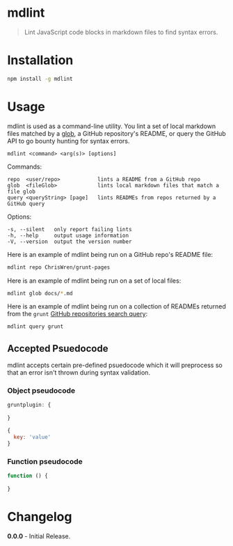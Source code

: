 # mdlint
> Lint JavaScript code blocks in markdown files to find syntax errors.

# Installation
```bash
npm install -g mdlint
```

# Usage

mdlint is used as a command-line utility. You lint a set of local markdown files matched by a [glob](http://bogojoker.com/unix/tricks/globbing.html), a GitHub repository's README, or query the GitHub API to go bounty hunting for syntax errors.

    mdlint <command> <arg(s)> [options]

  Commands:

    repo  <user/repo>            lints a README from a GitHub repo
    glob  <fileGlob>             lints local markdown files that match a file glob
    query <queryString> [page]   lints READMEs from repos returned by a GitHub query

  Options:

    -s, --silent   only report failing lints
    -h, --help     output usage information
    -V, --version  output the version number
  
Here is an example of mdlint being run on a GitHub repo's README file:
```bash
mdlint repo ChrisWren/grunt-pages
```

Here is an example of mdlint being run on a set of local files:
```bash
mdlint glob docs/*.md
```

Here is an example of mdlint being run on a collection of READMEs  returned from the `grunt` [GitHub repositories search query](http://developer.github.com/v3/search/#search-repositories):
```bash
mdlint query grunt
```

## Accepted Psuedocode

mdlint accepts certain pre-defined psuedocode which it will preprocess so that an error isn't thrown during syntax validation.

### Object pseudocode

```js
gruntplugin: {
  
}
```

```js
{
  key: 'value'
}
```

### Function pseudocode
```js
function () {
  
}
```

# Changelog

**0.0.0** - Initial Release.